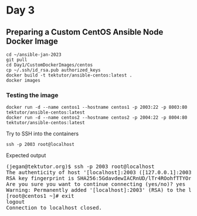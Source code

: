 # Day 3

## Preparing a Custom CentOS Ansible Node Docker Image
```
cd ~/ansible-jan-2023
git pull
cd Day1/CustomDockerImages/centos
cp ~/.ssh/id_rsa.pub authorized_keys
docker build -t tektutor/ansible-centos:latest .
docker images
```

### Testing the image
```
docker run -d --name centos1 --hostname centos1 -p 2003:22 -p 8003:80 tektutor/ansible-centos:latest
docker run -d --name centos2 --hostname centos2 -p 2004:22 -p 8004:80 tektutor/ansible-centos:latest
```

Try to SSH into the containers
```
ssh -p 2003 root@localhost
```

Expected output
<pre>
(jegan@tektutor.org)$ ssh -p 2003 root@localhost
The authenticity of host '[localhost]:2003 ([127.0.0.1]:2003)' can't be established.
RSA key fingerprint is SHA256:5GdavdewIACRnUD/lTr4ROohfTTYOrRXA1BacoZSA/o.
Are you sure you want to continue connecting (yes/no)? yes
Warning: Permanently added '[localhost]:2003' (RSA) to the list of known hosts.
[root@centos1 ~]# exit
logout
Connection to localhost closed.
</pre>

